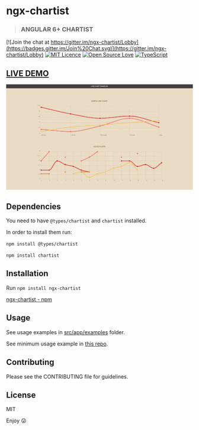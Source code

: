 # ngx-chartist
> ### ANGULAR 6+ CHARTIST

[![Join the chat at https://gitter.im/ngx-chartist/Lobby](https://badges.gitter.im/Join%20Chat.svg)](https://gitter.im/ngx-chartist/Lobby)
[![MIT Licence](https://badges.frapsoft.com/os/mit/mit.svg?v=103)](https://opensource.org/licenses/mit-license.php)
[![Open Source Love](https://badges.frapsoft.com/os/v1/open-source.svg?v=103)](https://github.com/ellerbrock/open-source-badges/)
[![TypeScript](https://badges.frapsoft.com/typescript/love/typescript.svg?v=101)](https://github.com/ellerbrock/typescript-badges/)


## [LIVE DEMO](https://affilnost.github.io/ngx-chartist/)
[![ngx-chartist](https://raw.githubusercontent.com/affilnost/ngx-chartist/master/src/assets/img/ngx-chartist-screen.png)](https://affilnost.github.io/ngx-chartist/)


## Dependencies
You need to have `@types/chartist` and `chartist` installed.

In order to install them run:


`npm install @types/chartist`

`npm install chartist`

## Installation
Run `npm install ngx-chartist`

[ngx-chartist - npm](https://www.npmjs.com/package/ngx-chartist)

## Usage
See usage examples in [src/app/examples](https://github.com/affilnost/ngx-chartist/tree/master/src/app/examples) folder.

See minimum usage example in [this repo](https://github.com/affilnost/ngx-chartist-usage-example).

## Contributing
Please see the CONTRIBUTING file for guidelines.

## License
MIT

Enjoy :stuck_out_tongue_winking_eye:
